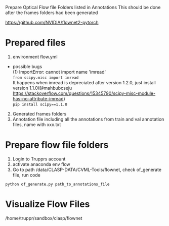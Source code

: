 Prepare Optical Flow file Folders listed in Annotations
This should be done after the frames folders had been generated


https://github.com/NVIDIA/flownet2-pytorch
# Prepared files
1. environment flow.yml
* possible bugs  
    (1) ImportError: cannot import name 'imread'  
    ```from scipy.misc import imread```  
    It happens when imread is depreciated after version 1.2.0, just install version 1.1.0(@mahbubcseju https://stackoverflow.com/questions/15345790/scipy-misc-module-has-no-attribute-imread)  
    ```pip install scipy==1.1.0```  
2. Generated frames folders
3. Annotation file including all the annotations from train and val annotation files, name with xxx.txt

# Prepare flow file folders
1. Login to Trupprs account
2. activate anaconda env flow
3. Go to path /data/CLASP-DATA/CVML-Tools/flownet, check of_generate file, run code
```
python of_generate.py path_to_annotations_file
```

# Visualize Flow Files
/home/truppr/sandbox/clasp/flownet